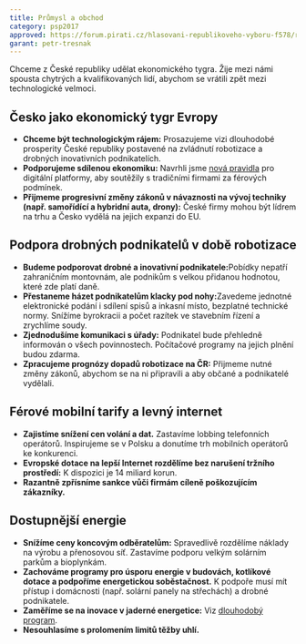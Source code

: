 ```yaml
---
title: Průmysl a obchod
category: psp2017
approved: https://forum.pirati.cz/hlasovani-republikoveho-vyboru-f578/rv-22-2017-program-2017-prumysl-a-obchod-r-h-1-k-t36874-10.html
garant: petr-tresnak
---
```


Chceme z České republiky udělat ekonomického tygra. Žije mezi námi spousta chytrých a kvalifikovaných lidí, abychom se vrátili zpět mezi technologické velmoci.

## Česko jako ekonomický tygr Evropy

* **Chceme být technologickým rájem:** ​Prosazujeme vizi dlouhodobé prosperity České republiky postavené na zvládnutí robotizace a drobných inovativních podnikatelích.
* **Podporujeme sdílenou ekonomiku:**​ Navrhli jsme [nová pravidla](https://praha.pirati.cz/sdilena-ekonomika.html) pro digitální platformy, aby soutěžily s tradičními firmami za férových podmínek.
* **Přijmeme progresivní změny zákonů v návaznosti na vývoj techniky (např. samořídící a hybridní auta, drony)​:** České firmy mohou být lídrem na trhu a Česko vydělá na jejich expanzi do EU.

## Podpora drobných podnikatelů v době robotizace

* **Budeme podporovat drobné a inovativní podnikatele:**​ Pobídky nepatří zahraničním montovnám, ale podnikům s velkou přidanou hodnotou, které zde platí daně.
* **Přestaneme házet podnikatelům klacky pod nohy:​** Zavedeme jednotné elektronické podání i sdílení spisů a inkasní místo, bezplatné technické normy. Snížíme byrokracii a počet razítek ve stavebním řízení a zrychlíme soudy.
* **Zjednodušíme komunikaci s úřady:​** Podnikatel bude přehledně informován o všech povinnostech. Počítačové programy na jejich plnění budou zdarma.
* **Zpracujeme prognózy dopadů robotizace na ČR​:** Přijmeme nutné změny zákonů, abychom se na ni připravili a aby občané a podnikatelé vydělali.

## Férové mobilní tarify a levný internet

* **Zajistíme snížení cen volání a dat​.** Zastavíme lobbing telefonních operátorů. Inspirujeme se v Polsku a donutíme trh mobilních operátorů ke konkurenci.
* **Evropské dotace na lepší Internet rozdělíme bez narušení tržního prostředí:​** K dispozici je 14 miliard korun.
* **Razantně zpřísníme sankce vůči firmám cíleně poškozujícím zákazníky.**

## Dostupnější energie

* **Snížíme ceny koncovým odběratelům:​** Spravedlivě rozdělíme náklady na výrobu a přenosovou síť. Zastavíme podporu velkým solárním parkům a bioplynkám.
* **Zachováme programy pro úsporu energie v budovách, kotlíkové dotace a podpoříme energetickou soběstačnost.** ​K podpoře musí mít přístup i domácnosti (např. solární panely na střechách) a drobné podnikatele.
* **Zaměříme se na inovace v jaderné energetice:** ​Viz [dlouhodobý program](https://www.pirati.cz/program/dlouhodoby/energetika/).
* **Nesouhlasíme s prolomením limitů těžby uhlí.**
